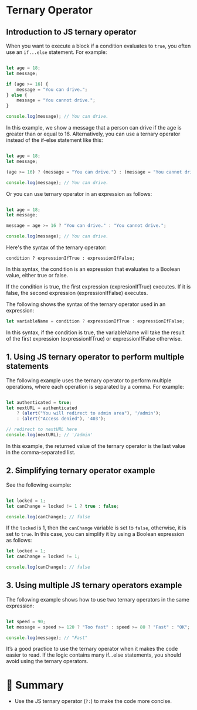 # Ternary Operator

## Introduction to JS ternary operator

When you want to execute a block if a condition evaluates to ```true```, you often use an ```if...else``` statement. For example:

```js

let age = 18;
let message;

if (age >= 16) {
    message = "You can drive.";
} else {
    message = "You cannot drive.";
}

console.log(message); // You can drive.

```

In this example, we show a message that a person can drive if the age is greater than or equal to 16. Alternatively, you can use a ternary operator instead of the if-else statement like this:

```js

let age = 18;
let message;

(age >= 16) ? (message = "You can drive.") : (message = "You cannot drive.");

console.log(message); // You can drive.

```

Or you can use ternary operator in an expression as follows:

```js

let age = 18;
let message;

message = age >= 16 ? "You can drive." : "You cannot drive.";

console.log(message); // You can drive.

```

Here's the syntax of the ternary operator:

```condition ? expressionIfTrue : expressionIfFalse;```

In this syntax, the condition is an expression that evaluates to a Boolean value, either true or false.

If the condition is true, the first expression (expresionIfTrue) executes. If it is false, the second expression (expressionIfFalse) executes.

The following shows the syntax of the ternary operator used in an expression:

```js
let variableName = condition ? expressionIfTrue : expressionIfFalse;
```

In this syntax, if the condition is true, the variableName will take the result of the first expression (expressionIfTrue) or expressionIfFalse otherwise.

## 1. Using JS ternary operator to perform multiple statements

The following example uses the ternary operator to perform multiple operations, where each operation is separated by a comma. For example:

```js

let authenticated = true;
let nextURL = authenticated
    ? (alert("You will redirect to admin area"), '/admin');
    : (alert("Access denied"), '403');

// redirect to nextURL here
console.log(nextURL); // '/admin'

```
In this example, the returned value of the ternary operator is the last value in the comma-separated list.

## 2. Simplifying ternary operator example

See the following example:

```js

let locked = 1;
let canChange = locked != 1 ? true : false;

console.log(canChange); // false

```

If the ```locked``` is 1, then the ```canChange``` variable is set to ```false```, otherwise, it is set to ```true```. In this case, you can simplify it by using a Boolean expression as follows:

```js
let locked = 1;
let canChange = locked != 1;

console.log(canChange); // false
```

## 3. Using multiple JS ternary operators example

The following example shows how to use two ternary operators in the same expression:

```js

let speed = 90;
let message = speed >= 120 ? "Too fast" : speed >= 80 ? "Fast" : "OK";

console.log(message); // "Fast"

```

It’s a good practice to use the ternary operator when it makes the code easier to read. If the logic contains many if...else statements, you should avoid using the ternary operators.

# :memo: Summary

- Use the JS ternary operator (```?:```) to make the code more concise.



